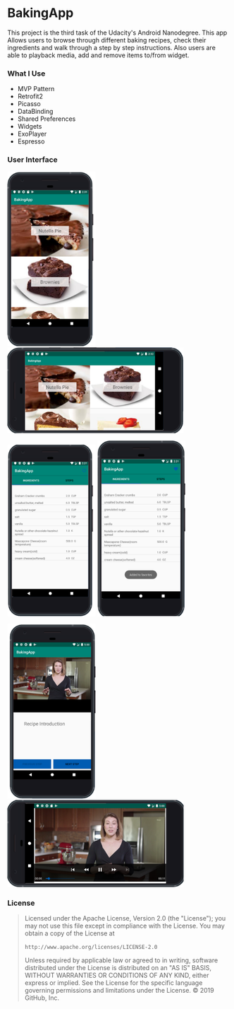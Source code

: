 # BakingApp
This project is the third task of the Udacity's Android Nanodegree. 
This app Allows users to browse through different baking recipes, check their ingredients and walk through a step by step instructions. 
Also users are able to playback media, add and remove items to/from widget.

### What I Use
- MVP Pattern
- Retrofit2
- Picasso
- DataBinding
- Shared Preferences
- Widgets
- ExoPlayer
- Espresso

### User Interface
<img src="images/screen4.png" width="200">  <img src="images/screen6.png" width="400"> 

<img src="images/screen5.png" width="200"> <img src="images/screen7.png" width="200">

<img src="images/screeen%202.png" width="200"> <img src="images/screen%201.png" width="400"> 

### License
<blockquote Copyright 2019 Yahia Salem

Licensed under the Apache License, Version 2.0 (the "License");
you may not use this file except in compliance with the License.
You may obtain a copy of the License at

    http://www.apache.org/licenses/LICENSE-2.0

Unless required by applicable law or agreed to in writing, software
distributed under the License is distributed on an "AS IS" BASIS,
WITHOUT WARRANTIES OR CONDITIONS OF ANY KIND, either express or implied.
See the License for the specific language governing permissions and
limitations under the License.
© 2019 GitHub, Inc.
</blockquote>
